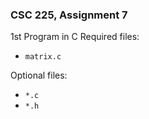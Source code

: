 ### CSC 225, Assignment 7
1st Program in C
Required files:
  * `matrix.c`

Optional files:
  * `*.c`
  * `*.h`
